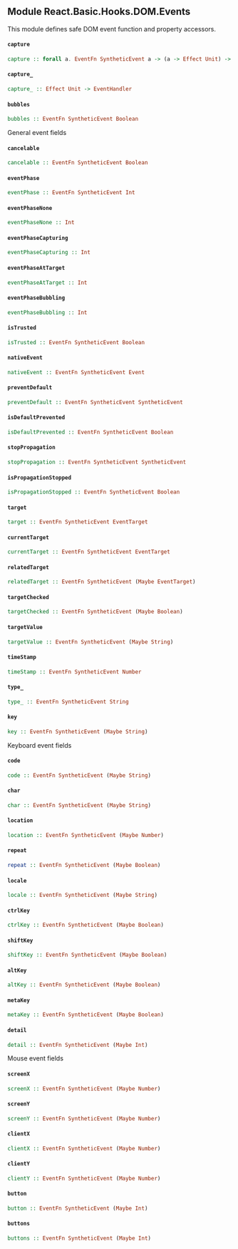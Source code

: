 ## Module React.Basic.Hooks.DOM.Events

This module defines safe DOM event function and property accessors.

#### `capture`

``` purescript
capture :: forall a. EventFn SyntheticEvent a -> (a -> Effect Unit) -> EventHandler
```

#### `capture_`

``` purescript
capture_ :: Effect Unit -> EventHandler
```

#### `bubbles`

``` purescript
bubbles :: EventFn SyntheticEvent Boolean
```

General event fields

#### `cancelable`

``` purescript
cancelable :: EventFn SyntheticEvent Boolean
```

#### `eventPhase`

``` purescript
eventPhase :: EventFn SyntheticEvent Int
```

#### `eventPhaseNone`

``` purescript
eventPhaseNone :: Int
```

#### `eventPhaseCapturing`

``` purescript
eventPhaseCapturing :: Int
```

#### `eventPhaseAtTarget`

``` purescript
eventPhaseAtTarget :: Int
```

#### `eventPhaseBubbling`

``` purescript
eventPhaseBubbling :: Int
```

#### `isTrusted`

``` purescript
isTrusted :: EventFn SyntheticEvent Boolean
```

#### `nativeEvent`

``` purescript
nativeEvent :: EventFn SyntheticEvent Event
```

#### `preventDefault`

``` purescript
preventDefault :: EventFn SyntheticEvent SyntheticEvent
```

#### `isDefaultPrevented`

``` purescript
isDefaultPrevented :: EventFn SyntheticEvent Boolean
```

#### `stopPropagation`

``` purescript
stopPropagation :: EventFn SyntheticEvent SyntheticEvent
```

#### `isPropagationStopped`

``` purescript
isPropagationStopped :: EventFn SyntheticEvent Boolean
```

#### `target`

``` purescript
target :: EventFn SyntheticEvent EventTarget
```

#### `currentTarget`

``` purescript
currentTarget :: EventFn SyntheticEvent EventTarget
```

#### `relatedTarget`

``` purescript
relatedTarget :: EventFn SyntheticEvent (Maybe EventTarget)
```

#### `targetChecked`

``` purescript
targetChecked :: EventFn SyntheticEvent (Maybe Boolean)
```

#### `targetValue`

``` purescript
targetValue :: EventFn SyntheticEvent (Maybe String)
```

#### `timeStamp`

``` purescript
timeStamp :: EventFn SyntheticEvent Number
```

#### `type_`

``` purescript
type_ :: EventFn SyntheticEvent String
```

#### `key`

``` purescript
key :: EventFn SyntheticEvent (Maybe String)
```

Keyboard event fields

#### `code`

``` purescript
code :: EventFn SyntheticEvent (Maybe String)
```

#### `char`

``` purescript
char :: EventFn SyntheticEvent (Maybe String)
```

#### `location`

``` purescript
location :: EventFn SyntheticEvent (Maybe Number)
```

#### `repeat`

``` purescript
repeat :: EventFn SyntheticEvent (Maybe Boolean)
```

#### `locale`

``` purescript
locale :: EventFn SyntheticEvent (Maybe String)
```

#### `ctrlKey`

``` purescript
ctrlKey :: EventFn SyntheticEvent (Maybe Boolean)
```

#### `shiftKey`

``` purescript
shiftKey :: EventFn SyntheticEvent (Maybe Boolean)
```

#### `altKey`

``` purescript
altKey :: EventFn SyntheticEvent (Maybe Boolean)
```

#### `metaKey`

``` purescript
metaKey :: EventFn SyntheticEvent (Maybe Boolean)
```

#### `detail`

``` purescript
detail :: EventFn SyntheticEvent (Maybe Int)
```

Mouse event fields

#### `screenX`

``` purescript
screenX :: EventFn SyntheticEvent (Maybe Number)
```

#### `screenY`

``` purescript
screenY :: EventFn SyntheticEvent (Maybe Number)
```

#### `clientX`

``` purescript
clientX :: EventFn SyntheticEvent (Maybe Number)
```

#### `clientY`

``` purescript
clientY :: EventFn SyntheticEvent (Maybe Number)
```

#### `button`

``` purescript
button :: EventFn SyntheticEvent (Maybe Int)
```

#### `buttons`

``` purescript
buttons :: EventFn SyntheticEvent (Maybe Int)
```


